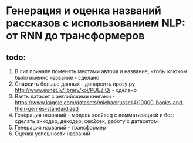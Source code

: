 # Генерация и оценка названий рассказов с использованием NLP: от RNN до трансформеров

## todo:
1. В лит причале поменять местами автора и название, чтобы ключом было именно название - сделано
2. Спарсить больше данных - допарсить прозу ру http://www.eunet.lv/library/koi/POEZIQ/ - сделано 
3. Взять датасет с английскими книгами - https://www.kaggle.com/datasets/michaelrussell4/10000-books-and-their-genres-standardized
4. Генерация названий - модель seq2seq с лемматизацией и без: сделать энкодер, декодер, сек2сек, работу с датасетом
5. Генерация названий - трансформер
6. Оценка успешности названий


